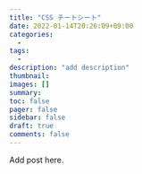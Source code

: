 ```yaml
---
title: "CSS チートシート"
date: 2022-01-14T20:26:09+09:00
categories:
  -
tags:
  -
description: "add description"
thumbnail: 
images: []
summary: 
toc: false
pager: false
sidebar: false
draft: true
comments: false
---
```


Add post here.

